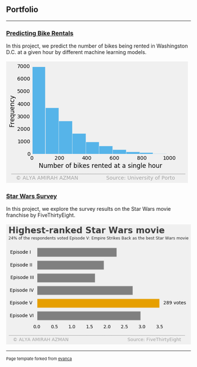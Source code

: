 ## Portfolio

---

### [Predicting Bike Rentals](/projects/Predicting+Bike+Rentals.html)

In this project, we predict the number of bikes being rented in Washingston D.C. at a given hour by different machine learning models. 
<br>
<br>
<img src="images/rentedbikes.png?raw=true"/>

### [Star Wars Survey](/projects/Project_8.html)

<!--[Project 1 Title](/sample_page) -->
<!-- Write your comments here -->
In this project, we explore the survey results on the Star Wars movie franchise by FiveThirtyEight.
<br>
<br>
<img src="images/starwars.png?raw=true"/>

<!---
Project 2 Title](/pdf/sample_presentation.pdf)
<img src="images/dummy_thumbnail.jpg?raw=true"/>

---
[Project 3 Title](http://example.com/)
<img src="images/dummy_thumbnail.jpg?raw=true"/>

---

### Category Name 2

- [Project 1 Title](http://example.com/)
- [Project 2 Title](http://example.com/)
- [Project 3 Title](http://example.com/)
- [Project 4 Title](http://example.com/)
- [Project 5 Title](http://example.com/) 

---



-->
---
<p style="font-size:11px">Page template forked from <a href="https://github.com/evanca/quick-portfolio">evanca</a></p>
<!-- Remove above link if you don't want to attibute -->
